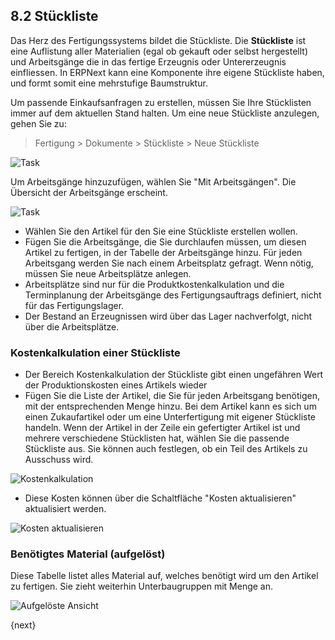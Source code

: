 ## 8.2 Stückliste

Das Herz des Fertigungssystems bildet die Stückliste. Die **Stückliste** ist eine Auflistung aller Materialien (egal ob gekauft oder selbst hergestellt) und Arbeitsgänge die in das fertige Erzeugnis oder Untererzeugnis einfliessen. In ERPNext kann eine Komponente ihre eigene Stückliste haben, und formt somit eine mehrstufige Baumstruktur.

Um passende Einkaufsanfragen zu erstellen, müssen Sie Ihre Stücklisten immer auf dem aktuellen Stand halten. Um eine neue Stückliste anzulegen, gehen Sie zu:

>Fertigung > Dokumente > Stückliste > Neue Stückliste

<img class="screenshot" alt="Task" src="{{docs_base_url}}/assets/img/manufacturing/bom.png">

Um Arbeitsgänge hinzuzufügen, wählen Sie "Mit Arbeitsgängen". Die Übersicht der Arbeitsgänge erscheint.

<img class="screenshot" alt="Task" src="{{docs_base_url}}/assets/img/manufacturing/bom-operations.png">

* Wählen Sie den Artikel für den Sie eine Stückliste erstellen wollen.
* Fügen Sie die Arbeitsgänge, die Sie durchlaufen müssen, um diesen Artikel zu fertigen, in der Tabelle der Arbeitsgänge hinzu. Für jeden Arbeitsgang werden Sie nach einem Arbeitsplatz gefragt. Wenn nötig, müssen Sie neue Arbeitsplätze anlegen.
* Arbeitsplätze sind nur für die Produktkostenkalkulation und die Terminplanung der Arbeitsgänge des Fertigungsauftrags definiert, nicht für das Fertigungslager.
* Der Bestand an Erzeugnissen wird über das Lager nachverfolgt, nicht über die Arbeitsplätze.

### Kostenkalkulation einer Stückliste

* Der Bereich Kostenkalkulation der Stückliste gibt einen ungefähren Wert der Produktionskosten eines Artikels wieder
* Fügen Sie die Liste der Artikel, die Sie für jeden Arbeitsgang benötigen, mit der entsprechenden Menge hinzu. Bei dem Artikel kann es sich um einen Zukaufartikel oder um eine Unterfertigung mit eigener Stückliste handeln. Wenn der Artikel in der Zeile ein gefertigter Artikel ist und mehrere verschiedene Stücklisten hat, wählen Sie die passende Stückliste aus. Sie können auch festlegen, ob ein Teil des Artikels zu Ausschuss wird.

<img class="screenshot" alt="Kostenkalkulation" src="{{docs_base_url}}/assets/img/manufacturing/bom-costing.png">

* Diese Kosten können über die Schaltfläche "Kosten aktualisieren" aktualisiert werden.

<img class="screenshot" alt="Kosten aktualisieren" src="{{docs_base_url}}/assets/img/manufacturing/bom-update-cost.png">

### Benötigtes Material (aufgelöst)

Diese Tabelle listet alles Material auf, welches benötigt wird um den Artikel zu fertigen. Sie zieht weiterhin Unterbaugruppen mit Menge an.

<img class="screenshot" alt="Aufgelöste Ansicht" src="{{docs_base_url}}/assets/img/manufacturing/bom-exploded.png">

{next}
